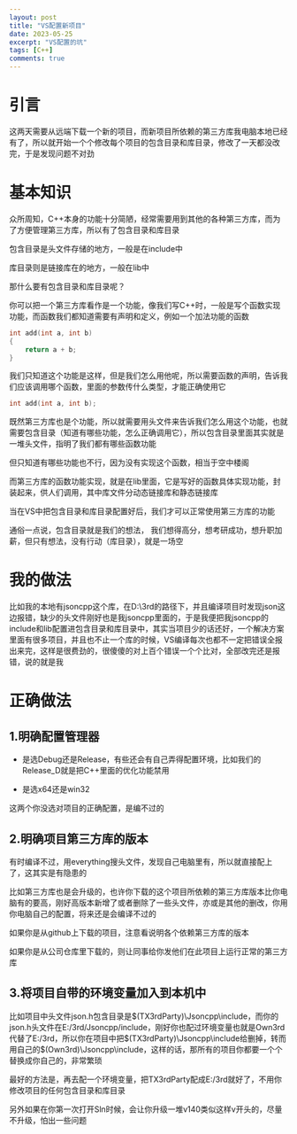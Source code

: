 ```yaml
---
layout: post
title: "VS配置新项目"
date: 2023-05-25
excerpt: "VS配置的坑"
tags: [C++]
comments: true
---
```


# 引言

这两天需要从远端下载一个新的项目，而新项目所依赖的第三方库我电脑本地已经有了，所以就开始一个个修改每个项目的包含目录和库目录，修改了一天都没改完，于是发现问题不对劲

# 基本知识

众所周知，C++本身的功能十分简陋，经常需要用到其他的各种第三方库，而为了方便管理第三方库，所以有了包含目录和库目录

包含目录是头文件存储的地方，一般是在include中

库目录则是链接库在的地方，一般在lib中

那什么要有包含目录和库目录呢？

你可以把一个第三方库看作是一个功能，像我们写C++时，一般是写个函数实现功能，而函数我们都知道需要有声明和定义，例如一个加法功能的函数

```c++
int add(int a, int b)
{
    return a + b;
}
```

我们只知道这个功能是这样，但是我们怎么用他呢，所以需要函数的声明，告诉我们应该调用哪个函数，里面的参数传什么类型，才能正确使用它

```c++
int add(int a, int b);
```

既然第三方库也是个功能，所以就需要用头文件来告诉我们怎么用这个功能，也就需要包含目录（知道有哪些功能，怎么正确调用它），所以包含目录里面其实就是一堆头文件，指明了我们都有哪些函数功能

但只知道有哪些功能也不行，因为没有实现这个函数，相当于空中楼阁

而第三方库的函数功能实现，就是在lib里面，它是写好的函数具体实现功能，封装起来，供人们调用，其中库文件分动态链接库和静态链接库

当在VS中把包含目录和库目录配置好后，我们才可以正常使用第三方库的功能

通俗一点说，包含目录就是我们的想法， 我们想得高分，想考研成功，想升职加薪，但只有想法，没有行动（库目录），就是一场空

# 我的做法

比如我的本地有jsoncpp这个库，在D:\3rd的路径下，并且编译项目时发现json这边报错，缺少的头文件刚好也是我jsoncpp里面的，于是我便把我jsoncpp的include和lib配置进包含目录和库目录中，其实当项目少的话还好，一个解决方案里面有很多项目，并且也不止一个库的时候，VS编译每次也都不一定把错误全报出来完，这样是很费劲的，很傻傻的对上百个错误一个个比对，全部改完还是报错，说的就是我

# 正确做法

## 1.明确配置管理器

- 是选Debug还是Release，有些还会有自己弄得配置环境，比如我们的Release_D就是把C++里面的优化功能禁用

- 是选x64还是win32

这两个你没选对项目的正确配置，是编不过的

## 2.明确项目第三方库的版本 

有时编译不过，用everything搜头文件，发现自己电脑里有，所以就直接配上了，这其实是有隐患的

比如第三方库也是会升级的，也许你下载的这个项目所依赖的第三方库版本比你电脑有的要高，刚好高版本新增了或者删除了一些头文件，亦或是其他的删改，你用你电脑自己的配置，将来还是会编译不过的

如果你是从github上下载的项目，注意看说明各个依赖第三方库的版本

如果你是从公司仓库里下载的，则让同事给你发他们在此项目上运行正常的第三方库

## 3.将项目自带的环境变量加入到本机中

比如项目中头文件json.h包含目录是$(TX3rdParty)\Jsoncpp\include，而你的json.h头文件在E:/3rd/Jsoncpp/include，刚好你也配过环境变量也就是Own3rd代替了E:/3rd，所以你在项目中把$(TX3rdParty)\Jsoncpp\include给删掉，转而用自己的$(Own3rd)\Jsoncpp\include，这样的话，那所有的项目你都要一个个替换成你自己的，非常繁琐

最好的方法是，再去配一个环境变量，把TX3rdParty配成E:/3rd就好了，不用你修改项目的任何包含目录和库目录

另外如果在你第一次打开Sln时候，会让你升级一堆v140类似这样v开头的，尽量不升级，怕出一些问题
